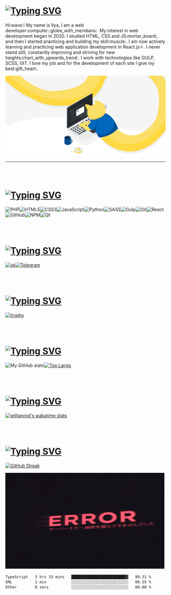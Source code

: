 # [![Typing SVG](https://readme-typing-svg.herokuapp.com/?lines=👋+About+me&font=Montserrat&color=fb6f94&size=32)](https://git.io/typing-svg)

<p>Hi:wave:! My name is Ilya, I am a web developer:computer::globe_with_meridians:. My interest in web development began in 2020. I studied HTML, CSS and JS:mortar_board:, and then I started practicing and building my skill:muscle:. I am now actively learning and practicing web application development in React.js⚛. I never stand still, constantly improving and striving for new heights:chart_with_upwards_trend:. I work with technologies like GULP, SCSS, GIT. I love my job and for the development of each site I give my best:gift_heart:.</p>

<img src="./img/catProg.gif"></img>
___
<br></br>

# [![Typing SVG](https://readme-typing-svg.herokuapp.com/?lines=💪+My+skills&font=Montserrat&color=fb6f94&size=32)](https://git.io/typing-svg)

![PHP](https://img.shields.io/badge/php-%23777BB4.svg?style=for-the-badge&logo=php&logoColor=white)![HTML5](https://img.shields.io/badge/html5-%23E34F26.svg?style=for-the-badge&logo=html5&logoColor=white)![CSS3](https://img.shields.io/badge/css3-%231572B6.svg?style=for-the-badge&logo=css3&logoColor=white)![JavaScript](https://img.shields.io/badge/javascript-%23323330.svg?style=for-the-badge&logo=javascript&logoColor=%23F7DF1E)![Python](https://img.shields.io/badge/python-3670A0?style=for-the-badge&logo=python&logoColor=ffdd54)![SASS](https://img.shields.io/badge/SASS-hotpink.svg?style=for-the-badge&logo=SASS&logoColor=white)![Gulp](https://img.shields.io/badge/GULP-%23CF4647.svg?style=for-the-badge&logo=gulp&logoColor=white)![Git](https://img.shields.io/badge/git-%23F05033.svg?style=for-the-badge&logo=git&logoColor=white)![React](https://img.shields.io/badge/react-%2320232a.svg?style=for-the-badge&logo=react&logoColor=%2361DAFB)![GitHub](https://img.shields.io/badge/github-%23121011.svg?style=for-the-badge&logo=github&logoColor=white)![NPM](https://img.shields.io/badge/NPM-%23000000.svg?style=for-the-badge&logo=npm&logoColor=white)![Qt](https://img.shields.io/badge/Qt-%23217346.svg?style=for-the-badge&logo=Qt&logoColor=white)

<br></br>

# [![Typing SVG](https://readme-typing-svg.herokuapp.com/?lines=💬+Contact+me&font=Montserrat&color=fb6f94&size=32&vCenter=true)](https://git.io/typing-svg)

[![vk](https://img.shields.io/badge/Vkontakte-0078fb?style=for-the-badge&logo=Vk&logoColor=white)](https://vk.com/websmail)[![Telegram](https://img.shields.io/badge/Telegram-2CA5E0?style=for-the-badge&logo=telegram&logoColor=white)](https://t.me/websmail)

<br></br>

# [![Typing SVG](https://readme-typing-svg.herokuapp.com/?lines=🏆+My+trophy&font=Montserrat&color=fb6f94&size=32&vCenter=true)](https://git.io/typing-svg)

[![trophy](https://github-profile-trophy.vercel.app/?username=WebSmaIL&theme=dracula)](https://github.com/ryo-ma/github-profile-trophy)

<br></br>

# [![Typing SVG](https://readme-typing-svg.herokuapp.com/?lines=📊Github+stats&font=Montserrat&color=fb6f94&size=32)](https://git.io/typing-svg)

<!-- title_color=FF008A&icon_color=FF008A&text_color=F5F5F5&bg_color=45,4e287a,47439a,345db8 -->

![My GitHub stats](https://github-readme-stats.vercel.app/api?username=WebSmaIL&line_height=24&show_icons=true&theme=dracula)[![Top Langs](https://github-readme-stats.vercel.app/api/top-langs/?username=websmail&layout=compact&langs_count=10&hide=qml&theme=dracula)](https://github.com/anuraghazra/github-readme-stats)

<br></br>

# [![Typing SVG](https://readme-typing-svg.herokuapp.com/?lines=💻+Coding+stats&font=Montserrat&color=fb6f94&size=32)](https://git.io/typing-svg)

[![willianrod's wakatime stats](https://github-readme-stats.vercel.app/api/wakatime?username=WebSmaIL&theme=dracula)](https://github.com/anuraghazra/github-readme-stats)

<br></br>

# [![Typing SVG](https://readme-typing-svg.herokuapp.com/?lines=📈+Streak+stats&font=Montserrat&color=fb6f94&size=32)](https://git.io/typing-svg)

[![GitHub Streak](https://github-readme-streak-stats.herokuapp.com?user=WebSmaIL&theme=dracula)](https://git.io/streak-stats)

<img height="300" width="500" src="./img/error.gif"></img>

<!--START_SECTION:waka-->

```text
TypeScript   3 hrs 33 mins   ████████████████████████▓   99.31 %
XML          1 min           ░░░░░░░░░░░░░░░░░░░░░░░░░   00.55 %
Other        0 secs          ░░░░░░░░░░░░░░░░░░░░░░░░░   00.08 %
```

<!--END_SECTION:waka-->
